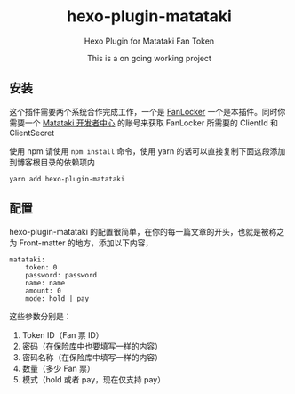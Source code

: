 <h1 align="center">hexo-plugin-matataki</h1>
<p align="center">Hexo Plugin for Matataki Fan Token</p>
<p align="center">This is a on going working project</p>

## 安装

这个插件需要两个系统合作完成工作，一个是 [FanLocker](https://github.com/nekomeowww/fanlocker) 一个是本插件。同时你需要一个 [Matataki 开发者中心](https://developer.matataki.io) 的账号来获取 FanLocker  所需要的 ClientId 和 ClientSecret

使用 npm 请使用 `npm install` 命令，使用 yarn 的话可以直接复制下面这段添加到博客根目录的依赖项内

```
yarn add hexo-plugin-matataki
```

## 配置

hexo-plugin-matataki 的配置很简单，在你的每一篇文章的开头，也就是被称之为 Front-matter 的地方，添加以下内容，

```
matataki:
	token: 0
	password: password
	name: name
	amount: 0
	mode: hold | pay
```

这些参数分别是：

1. Token ID（Fan 票 ID）
2. 密码（在保险库中也要填写一样的内容）
3. 密码名称（在保险库中填写一样的内容）
4. 数量（多少 Fan 票）
5. 模式（hold 或者 pay，现在仅支持 pay）